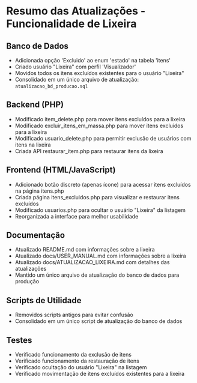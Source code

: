 # Resumo das Atualizações - Funcionalidade de Lixeira

## Banco de Dados
- Adicionada opção 'Excluido' ao enum 'estado' na tabela 'itens'
- Criado usuário "Lixeira" com perfil 'Visualizador'
- Movidos todos os itens excluídos existentes para o usuário "Lixeira"
- Consolidado em um único arquivo de atualização: `atualizacao_bd_producao.sql`

## Backend (PHP)
- Modificado item_delete.php para mover itens excluídos para a lixeira
- Modificado excluir_itens_em_massa.php para mover itens excluídos para a lixeira
- Modificado usuario_delete.php para permitir exclusão de usuários com itens na lixeira
- Criada API restaurar_item.php para restaurar itens da lixeira

## Frontend (HTML/JavaScript)
- Adicionado botão discreto (apenas ícone) para acessar itens excluídos na página itens.php
- Criada página itens_excluidos.php para visualizar e restaurar itens excluídos
- Modificado usuarios.php para ocultar o usuário "Lixeira" da listagem
- Reorganizada a interface para melhor usabilidade

## Documentação
- Atualizado README.md com informações sobre a lixeira
- Atualizado docs/USER_MANUAL.md com informações sobre a lixeira
- Atualizado docs/ATUALIZACAO_LIXEIRA.md com detalhes das atualizações
- Mantido um único arquivo de atualização do banco de dados para produção

## Scripts de Utilidade
- Removidos scripts antigos para evitar confusão
- Consolidado em um único script de atualização do banco de dados

## Testes
- Verificado funcionamento da exclusão de itens
- Verificado funcionamento da restauração de itens
- Verificado ocultação do usuário "Lixeira" na listagem
- Verificado movimentação de itens excluídos existentes para a lixeira